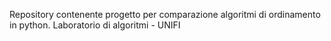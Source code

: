 Repository contenente progetto per comparazione algoritmi di ordinamento in python.
Laboratorio di algoritmi - UNIFI